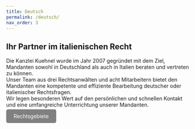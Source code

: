 ```yaml
---
title: Deutsch
permalink: /deutsch/
nav_order: 3
---
```


## Ihr Partner im italienischen Recht

Die Kanzlei Kuehnel wurde im Jahr 2007 gegründet mit dem Ziel, Mandanten sowohl in Deutschland als auch in Italien beraten und vertreten zu können.  
Unser Team aus drei Rechtsanwälten und acht Mitarbeitern bietet den Mandanten eine kompetente und effiziente Bearbeitung deutscher oder italienischer Rechtsfragen.   
Wir legen besonderen Wert auf den persönlichen und schnellen Kontakt und eine umfangreiche Unterrichtung unserer Mandanten.

<a href="{{ site.baseurl }}/Rechtsgebiete/" style="padding: 10px 20px; background-color: grey; color: white; text-decoration: none; border-radius: 5px;">Rechtsgebiete</a>
